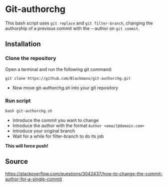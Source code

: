 # Git-authorchg

This bash script uses `git replace` and `git filter-branch`, changing the authorship of a previous commit with the --author on `git commit`.

## Installation

### Clone the repository

Open a terminal and run the following git command:

```
git clone https://github.com/Blackmanx/git-authorchg.git
```

- Now move git-authorchg.sh into your git repository

### Run script
```
bash git-authorchg.sh
```

- Introduce the commit you want to change
- Introduce the author with the format `Author <email@domain.com>`
- Introduce your original branch
- Wait for a while for filter-branch to do its job

**This will force push!**

## Source

https://stackoverflow.com/questions/3042437/how-to-change-the-commit-author-for-a-single-commit
